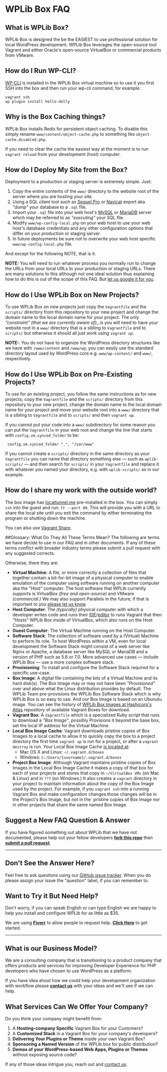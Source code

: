 # WPLib Box FAQ

## What is WPLib Box?
WPLib Box is designed the be the EASIEST to use professional solution for local WordPress 
development. WPLib Box leverages the open-source tool Vagrant and either Oracle's open-source 
VirtualBox or commercial products from VMware. 

## How do I Run WP-CLI?
[WP-CLI](http://wp-cli.org/) is installed in the WPLib Box virtual machine so to use it you first SSH into the 
box and then run your wp-cli command, for example:

    vagrant ssh
    wp plugin install hello-dolly
    
## Why is the Box Caching things?
WPLib Box installs Redis for persistent object caching. To disable this simply rename `www/content/object-cache.php` to something like `object-cache.disabled.php`.
 
If you need to clear the cache the easiest way at the moment is to run `vagrant reload` from your development (host) computer.  

## How do I Deploy My Site from the Box?
Deployment to a production or staging server is extremely simple. Just:

1. Copy the entire contents of the `www/` directory to the website root of the server where you are hosting your site.
2. Using a SQL client tool such as [Sequel Pro](http://www.sequelpro.com/) or [Navicat](https://www.navicat.com) export aka _"dump"_ your database to a `.sql` file.
3. Import your `.sql` file into your web host's [MySQL](https://www.mysql.com/) or [MariaDB](https://mariadb.com) server which may be referred to as _"executing"_ your SQL file.
4. Modify `www/wp-config-local.php` on your web host to use your web host's database credentials and any other configuration options that differ on your production or staging server.
5. In future deployments be sure not to overwrite your web host specific `www/wp-config-local.php` file.

And except for the following NOTE, that is it.

**NOTE:** You will need to run whatever process you normally run to change the URLs from your local URLs to your production or staging URLs. 
There are many solutions to this although not one ideal solution thus explaining how to do this is out of the scope of this FAQ. But 
[let us google it for you](https://www.google.com/#q=changing%20urls%20when%20moving%20wordpress%20site%20-codex).


## How do I Use WPLib Box on New Projects? 
To use WPLib Box on new projects just copy the `Vagrantfile` and the `scripts/` directory from this repository to your new project and change 
the domain name to the local domain name for your project.  The only _”constraint” (that we are currently aware of)__ is you will need to have 
your website root in a `www/` directory that is a sibling to `Vagrantfile` and to `scripts/` but otherwise it should all just work using `vagrant up`.

**NOTE:**: You do not have to organize the WordPress directory structures like we have with `/www/content` and `/www/wp`; you can easily use the 
standard directory layout used by WordPress core e.g. `www/wp-content/` and `www/`, respectively.

## How do I Use WPLib Box on Pre-Existing Projects?
To use for an existing project, you follow the same instructions as for new projects; copy the `Vagrantfile` and the `scripts/` directory from 
this repository to your new project, change the domain name to the local domain name for your project and move your website root into a `www/` 
directory that is a sibling to `Vagrantfile` and to `scripts/` and then `vagrant up`.

If you cannot put your code into a `www/` subdirectory for some reason you can put the `Vagrantfile` in your web root and change the line that 
starts with `config.vm.synced_folder` to be:
 
     config.vm.synced_folder ".", "/var/www" 

If you cannot create a `scripts/` directory in the same directory as your `Vagrantfile` you can name that directory something else &mdash; such as 
`wplib-scripts/` &mdash; and then search for `scripts/` in your `Vagrantfile` and replace it with whatever you named your directory, e.g. 
with `wplib-scripts/` as in our example.


## How do I share my work with the outside world?

The box image has [localtunnel.me](https://localtunnel.me) pre-installed in the box. You can simply `ssh` into the guest and run: `lt --port 80`.
This will provide you with a URL to share the local site until you exit the command by either terminating the program or shutting down the machine.

You can also use [Vagrant Share](https://www.vagrantup.com/docs/share).

##Glossary: What Do They All These Terms Mean?
The following are terms we have decide to use in our FAQ and in other documents.  If any of these terms conflict with broader industry terms please submit a pull request with any suggested corrects. 

Otherwise, there they are:

- **Virtual Machine**: A file, or more correctly a collection of files that together contain a bit-for-bit image of a physical computer to enable emulation of the computer using software running on another computer aka the _"Host"_ computer.  The host software that WPLib currently supports is VirtualBox _(free and open-source)_ and VMware _(commercial.)_  We may also support Parallels in the future; if that is important to you [please let us know](https://github.com/wplib/wplib-box/issues/56).
- **Host Computer**: The _(typically)_ physical computer with which a developer writes code and runs their [IDE](https://www.jetbrains.com/phpstorm/)/[editor](https://www.sublimetext.com/) to runs Vagrant that then _"Hosts"_ WPLib Box inside of VirtualBox, which also runs on the Host Computer.
- **Guest Computer**: The Virtual Machine running on the Host Computer.
- **Software Stack**: The collection of software used by a (Virtual) Machine  to perform its role. To host WordPress within a VM, even for local development the Software Stack might consist of a web server like Nginx or Apache, a database server like MySQL or MariaDB and a version of PHP such as 5.6 or 7.0. More advanced use cases &mdash; include WPLib Box &mdash; use a more conplex software stack.
- **Provisioning**: To install and configure the Software Stack required for a specific use-case. 
- **Box Image**: A digital file containing the bits of a Virtual Machine and its hard disk(s). The Box Image may or may not have been _"Provisioned"_ over and above what the Linux distribution provides by default. The WPLib Team pre-provisions the WPLib Box Software Stack which is why WPLib Box is so easy to use. And our Box Image is based on an Ubunutu image. You can see the history of [WPLib Box Images at Hashicorp's Atlas](https://atlas.hashicorp.com/wplib/boxes/wplib) repository of available Vagrant Boxes for download.
- **Vagrant Box**: A `Vagrantfile` which is a specialized Ruby script that runs to download a _"Box Image"_, possibly Provisions it beyond the base box, set the local IP address for the Virtual Machine.
- **Local Box Image Cache**: Vagrant downloads pristine copies of Box Images to a local cache to allow it to quickly copy the box to a project directory the first time `vagrant up` is run for a project, or after a `vagrant destroy` is run. Your Local Box Image Cache [is located at](http://stackoverflow.com/a/10226134/102699):
    - Mac OS X and Linux: `~/.vagrant.d/boxes`
    - Windows: `C:/Users/{username}/.vagrant.d/boxes`
- **Project Box Image**: Although Vagrant maintains pristine copies of Box Images in the Local Box Image Cache it makes a copy of that box for each of your projects and stores that copy in `~/VirtualBox VMs` (on Mac & Linux) and in `???` (on Windows.) It also creates a `vagrant` directory in your project to maintain information about the copy of the Box Image used by the project. For example, if you `vagrant ssh` into a running Vagrant Box and make configuration changes those changes will be in the Project's Box Image, but not in the`
pristine copies of Box Image nor in other projects that share the same named Box Image. 
## Suggest a New FAQ Question & Answer
If you have figured something out about WPLib that we have not documented, please help out your 
fellow developers [**fork this repo**](https://github.com/wplib/wplib-box) then 
[**submit a pull request**](https://github.com/wplib/wplib-box/compare).

---

## Don't See the Answer Here?
Feel free to ask questions using our [GitHub issue tracker](https://github.com/wplib/wplib-box/issues/new). 
When you do please assign your issue the "question" label, if you can remember to. 

## Want to Try it But Need Help?
Don't worry, if you can speak English or can type English we are happy to help you install and configure WPLib for as little as $35.

We are using [**Fiverr**][1] to allow people to request help. [**Click Here**][1] to get started.
    
---

## What is our Business Model?
We are a consulting company that is transitioning to a product company that offers products and services
for improving Developer Experience for PHP developers who have chosen to use WordPress as a platform. 

If you have idea ahout how we could help your development organization with workflow please [**contact
us**](mailto:team@wplib.org) with your ideas and we'll see if we can help. 

## What Services Can We Offer Your Company?
Do you think your company might benefit from:

1. A **Hosting-company Specific** Vagrant Box for your Customers?
2. A **Customized Stack** in a Vagrant Box for your company's developers? 
4. **Delivering Your Plugins or Theme** inside your own Vagrant Box?
3. **Sponsoring a Named Version** of the WPLib box for public distribution?
5. **Demos of your WordPress-based Web Apps, Plugins or Themes** without exposing source code? 

If any of those ideas intrigue you, reach out and [contact us](mailto:team@wplib.com).  


 [1]: https://www.fiverr.com/mikeschinkel/walk-you-thru-installing-a-local-stack-for-wordpress-development-on-your-machine


